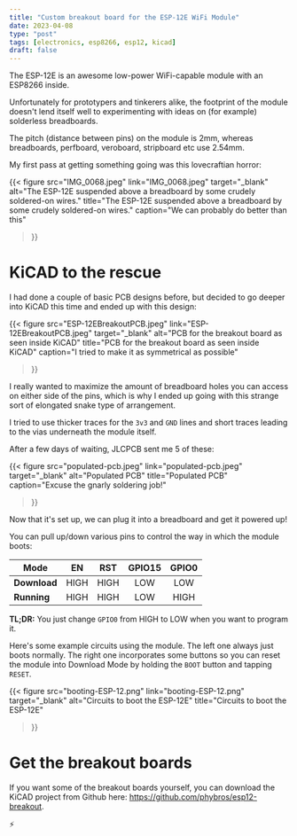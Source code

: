 ```yaml
---
title: "Custom breakout board for the ESP-12E WiFi Module"
date: 2023-04-08
type: "post"
tags: [electronics, esp8266, esp12, kicad]
draft: false
---
```


The ESP-12E is an awesome low-power WiFi-capable module with an ESP8266 inside.

Unfortunately for prototypers and tinkerers alike, the footprint of the module
doesn't lend itself well to experimenting with ideas on (for example)
solderless breadboards.

The pitch (distance between pins) on the module is 2mm, whereas breadboards, 
perfboard, veroboard, stripboard etc use 2.54mm.

<!--more-->

My first pass at getting something going was this lovecraftian horror:

{{< figure 
    src="IMG_0068.jpeg"
    link="IMG_0068.jpeg"
    target="_blank"
    alt="The ESP-12E suspended above a breadboard by some crudely soldered-on wires."
    title="The ESP-12E suspended above a breadboard by some crudely soldered-on wires."
    caption="We can probably do better than this"
>}}

# KiCAD to the rescue

I had done a couple of basic PCB designs before, but decided to go deeper into
KiCAD this time and ended up with this design:

{{< figure 
    src="ESP-12EBreakoutPCB.jpeg"
    link="ESP-12EBreakoutPCB.jpeg"
    target="_blank"
    alt="PCB for the breakout board as seen inside KiCAD"
    title="PCB for the breakout board as seen inside KiCAD"
    caption="I tried to make it as symmetrical as possible"
>}}

I really wanted to maximize the amount of breadboard holes you can access on
either side of the pins, which is why I ended up going with this strange sort
of elongated snake type of arrangement.

I tried to use thicker traces for the `3v3` and `GND` lines and short traces
leading to the vias underneath the module itself.

After a few days of waiting, JLCPCB sent me 5 of these:

{{< figure 
    src="populated-pcb.jpeg"
    link="populated-pcb.jpeg"
    target="_blank"
    alt="Populated PCB"
    title="Populated PCB"
    caption="Excuse the gnarly soldering job!"
>}}

Now that it's set up, we can plug it into a breadboard and get it powered up!

You can pull up/down various pins to control the way in which the module boots:

|Mode        |EN  |RST  |GPIO15|GPIO0|
|------------|:--:|:---:|:----:|:---:|
|**Download**|HIGH|HIGH |LOW   |LOW  |
|**Running** |HIGH|HIGH |LOW   |HIGH |

**TL;DR:** You just change `GPIO0` from HIGH to LOW when you want to program
it.

Here's some example circuits using the module. The left one always just boots
normally. The right one incorporates some buttons so you can reset the module
into Download Mode by holding the `BOOT` button and tapping `RESET`.

{{< figure 
    src="booting-ESP-12.png"
    link="booting-ESP-12.png"
    target="_blank"
    alt="Circuits to boot the ESP-12E"
    title="Circuits to boot the ESP-12E"
>}}

# Get the breakout boards

If you want some of the breakout boards yourself, you can download the KiCAD
project from Github here: <https://github.com/phybros/esp12-breakout>.

⚡️

